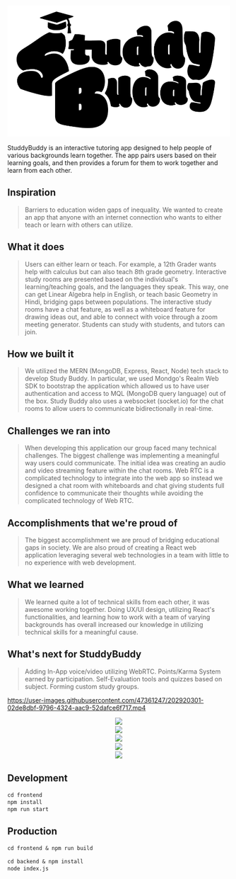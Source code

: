 <div align="center">
  <img src="assets/SBLogoFull.png"/>
</div>

StuddyBuddy is an interactive tutoring app designed to help people of various backgrounds learn together. The app pairs users based on their learning goals, and then provides a forum for them to work together and learn from each other.

## Inspiration

> Barriers to education widen gaps of inequality. We wanted to create an app that anyone with an internet connection who wants to either teach or learn with others can utilize. 

## What it does

> Users can either learn or teach. For example, a 12th Grader wants help with calculus but can also teach 8th grade geometry. Interactive study rooms are presented based on the individual's learning/teaching goals, and the languages they speak. This way, one can get Linear Algebra help in English, or teach basic Geometry in Hindi, bridging gaps between populations. The interactive study rooms have a chat feature, as well as a whiteboard feature for drawing ideas out, and able to connect with voice through a zoom meeting generator. Students can study with students, and tutors can join. 


## How we built it

>We utilized the MERN (MongoDB, Express, React, Node) tech stack to develop Study Buddy. In particular, we used Mondgo's Realm Web SDK to bootstrap the application which allowed us to have user authentication and access to MQL (MongoDB query language) out of the box. Study Buddy also uses a websocket (socket.io) for the chat rooms to allow users to communicate bidirectionally in real-time.

## Challenges we ran into

>When developing this application our group faced many technical challenges. The biggest challenge was implementing a meaningful way users could communicate. The initial idea was creating an audio and video streaming feature within the chat rooms. Web RTC is a complicated technology to integrate into the web app so instead we designed a chat room with whiteboards and chat giving students full confidence to communicate their thoughts while avoiding the complicated technology of Web RTC.
## Accomplishments that we're proud of
>The biggest accomplishment we are proud of bridging educational gaps in society. We are also proud of creating a React web application leveraging several web technologies in a team with little to no experience with web development.

## What we learned

>We learned quite a lot of technical skills from each other, it was awesome working together. Doing UX/UI design, utilizing React's functionalities, and learning how to work with a team of varying backgrounds has overall increased our knowledge in utilizing technical skills for a meaningful cause.

## What's next for StuddyBuddy
>Adding In-App voice/video utilizing WebRTC. 
>Points/Karma System earned by participation. 
>Self-Evaluation tools and quizzes based on subject.
>Forming custom study groups.

https://user-images.githubusercontent.com/47361247/202920301-02de8dbf-9796-4324-aac9-52dafce6f717.mp4

<div align="center">
  <img src="https://user-images.githubusercontent.com/47361247/202920347-55899f57-d2aa-4e51-9bd5-ec2e98c56c2c.png" width="75%"/>
</div>

<div align="center">
  <img src="https://user-images.githubusercontent.com/47361247/202920370-8f7f2150-2f2b-49d0-b3ae-7b2331bb0828.png" width="75%"/>
</div>

<div align="center">
  <img src="https://user-images.githubusercontent.com/47361247/202920376-21d6c201-172e-4fad-8f45-7cc6275f41d7.png" width="75%"/>
</div>

<div align="center">
  <img src="https://user-images.githubusercontent.com/47361247/202920383-4727529c-2f25-4d10-a42c-ee78bedc0306.png" width="75%"/>
</div>

<div align="center">
  <img src="https://user-images.githubusercontent.com/47361247/202920392-4976df9b-cb7d-4cc6-8d29-8fece15ad1dc.png" width="75%"/>
</div>


## Development
```
cd frontend
npm install
npm run start
```

## Production
```
cd frontend & npm run build
```
```
cd backend & npm install
node index.js
```
